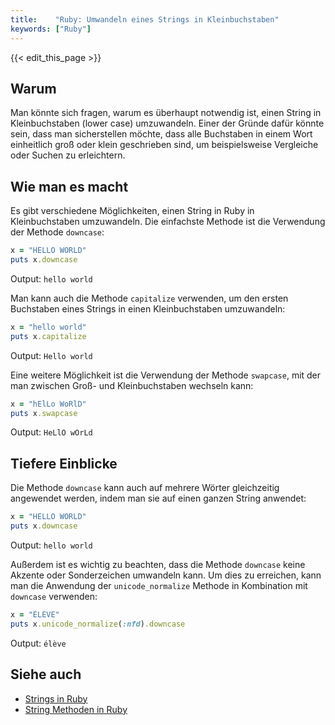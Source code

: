 ```yaml
---
title:    "Ruby: Umwandeln eines Strings in Kleinbuchstaben"
keywords: ["Ruby"]
---
```


{{< edit_this_page >}}

## Warum

Man könnte sich fragen, warum es überhaupt notwendig ist, einen String in Kleinbuchstaben (lower case) umzuwandeln. Einer der Gründe dafür könnte sein, dass man sicherstellen möchte, dass alle Buchstaben in einem Wort einheitlich groß oder klein geschrieben sind, um beispielsweise Vergleiche oder Suchen zu erleichtern.

## Wie man es macht

Es gibt verschiedene Möglichkeiten, einen String in Ruby in Kleinbuchstaben umzuwandeln. Die einfachste Methode ist die Verwendung der Methode `downcase`:

```Ruby
x = "HELLO WORLD"
puts x.downcase
```

Output: `hello world`

Man kann auch die Methode `capitalize` verwenden, um den ersten Buchstaben eines Strings in einen Kleinbuchstaben umzuwandeln:

```Ruby
x = "hello world"
puts x.capitalize
```

Output: `Hello world`

Eine weitere Möglichkeit ist die Verwendung der Methode `swapcase`, mit der man zwischen Groß- und Kleinbuchstaben wechseln kann:

```Ruby
x = "hElLo WoRlD"
puts x.swapcase
```

Output: `HeLlO wOrLd`

## Tiefere Einblicke

Die Methode `downcase` kann auch auf mehrere Wörter gleichzeitig angewendet werden, indem man sie auf einen ganzen String anwendet:

```Ruby
x = "HELLO WORLD"
puts x.downcase
```

Output: `hello world`

Außerdem ist es wichtig zu beachten, dass die Methode `downcase` keine Akzente oder Sonderzeichen umwandeln kann. Um dies zu erreichen, kann man die Anwendung der `unicode_normalize` Methode in Kombination mit `downcase` verwenden:

```Ruby
x = "ÉLÈVE"
puts x.unicode_normalize(:nfd).downcase
```

Output: `élève`

## Siehe auch

- [Strings in Ruby](https://www.tutorialspoint.com/ruby/ruby_strings.htm)
- [String Methoden in Ruby](https://ruby-doc.org/core-2.7.2/String.html)